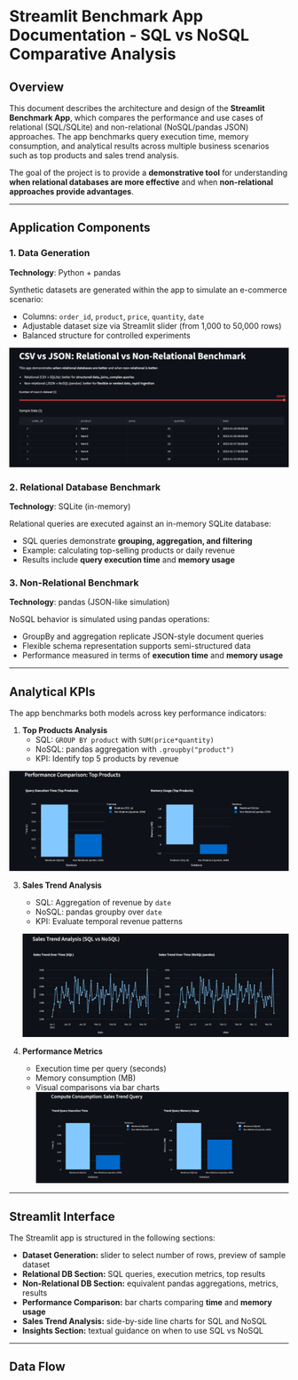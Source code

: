 # Streamlit Benchmark App Documentation - SQL vs NoSQL Comparative Analysis

## Overview

This document describes the architecture and design of the **Streamlit Benchmark App**, which compares the performance and use cases of relational (SQL/SQLite) and non-relational (NoSQL/pandas JSON) approaches. The app benchmarks query execution time, memory consumption, and analytical results across multiple business scenarios such as top products and sales trend analysis.

The goal of the project is to provide a **demonstrative tool** for understanding **when relational databases are more effective** and when **non-relational approaches provide advantages**.

---

## Application Components

### 1. Data Generation
**Technology**: Python + pandas  

Synthetic datasets are generated within the app to simulate an e-commerce scenario:
- Columns: `order_id`, `product`, `price`, `quantity`, `date`
- Adjustable dataset size via Streamlit slider (from 1,000 to 50,000 rows)
- Balanced structure for controlled experiments

![Data-generator](https://github.com/Oscaretz/End-to-end-pipeline-VideoStreaming/blob/widman/images/data-generator.png)


### 2. Relational Database Benchmark
**Technology**: SQLite (in-memory)  

Relational queries are executed against an in-memory SQLite database:
- SQL queries demonstrate **grouping, aggregation, and filtering**
- Example: calculating top-selling products or daily revenue
- Results include **query execution time** and **memory usage**

### 3. Non-Relational Benchmark
**Technology**: pandas (JSON-like simulation)  

NoSQL behavior is simulated using pandas operations:
- GroupBy and aggregation replicate JSON-style document queries
- Flexible schema representation supports semi-structured data
- Performance measured in terms of **execution time** and **memory usage**

---

## Analytical KPIs

The app benchmarks both models across key performance indicators:

1. **Top Products Analysis**
   - SQL: `GROUP BY product` with `SUM(price*quantity)`
   - NoSQL: pandas aggregation with `.groupby("product")`
   - KPI: Identify top 5 products by revenue

![Data-generator](https://github.com/Oscaretz/End-to-end-pipeline-VideoStreaming/blob/widman/images/top_products.png)


3. **Sales Trend Analysis**
   - SQL: Aggregation of revenue by `date`
   - NoSQL: pandas groupby over `date`
   - KPI: Evaluate temporal revenue patterns
  
    ![Data-generator](https://github.com/Oscaretz/End-to-end-pipeline-VideoStreaming/blob/widman/images/sales_trend.png)


4. **Performance Metrics**
   - Execution time per query (seconds)
   - Memory consumption (MB)
   - Visual comparisons via bar charts
   ![Data-generator](https://github.com/Oscaretz/End-to-end-pipeline-VideoStreaming/blob/widman/images/compute_consumption.png)


---

## Streamlit Interface

The Streamlit app is structured in the following sections:

- **Dataset Generation:** slider to select number of rows, preview of sample dataset
- **Relational DB Section:** SQL queries, execution metrics, top results
- **Non-Relational DB Section:** equivalent pandas aggregations, metrics, results
- **Performance Comparison:** bar charts comparing **time** and **memory usage**
- **Sales Trend Analysis:** side-by-side line charts for SQL and NoSQL
- **Insights Section:** textual guidance on when to use SQL vs NoSQL

---

## Data Flow

